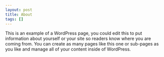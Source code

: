 ```yaml
---
layout: post
title: About
tags: []
---
```


This is an example of a WordPress page, you could edit this to put
information about yourself or your site so readers know where you are
coming from. You can create as many pages like this one or sub-pages as
you like and manage all of your content inside of WordPress.

